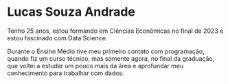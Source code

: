 # Lucas Souza Andrade
Tenho 25 anos, estou formando em Ciências Econômicas no final de 2023 e estou fascinado com Data Science.

Durante o Ensino Médio tive meu primeiro contato com programação, quando fiz um curso técnico, mas somente agora, no final da graduação, que voltei a estudar um pouco mais da área e aprofundar meu conhecimento para trabalhar com dados.